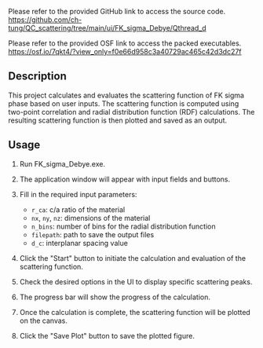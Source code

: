 Please refer to the provided GitHub link to access the source code.
https://github.com/ch-tung/QC_scattering/tree/main/ui/FK_sigma_Debye/Qthread_d

Please refer to the provided OSF link to access the packed executables.
https://osf.io/7qkt4/?view_only=f0e66d958c3a40729ac465c42d3dc27f


## Description

This project calculates and evaluates the scattering function of FK sigma phase based on user inputs. The scattering function is computed using two-point correlation and radial distribution function (RDF) calculations. The resulting scattering function is then plotted and saved as an output.

## Usage

1. Run FK_sigma_Debye.exe.

2. The application window will appear with input fields and buttons.

3. Fill in the required input parameters:
   - `r_ca`: c/a ratio of the material
   - `nx`, `ny`, `nz`: dimensions of the material
   - `n_bins`: number of bins for the radial distribution function
   - `filepath`: path to save the output files
   - `d_c`: interplanar spacing value

4. Click the "Start" button to initiate the calculation and evaluation of the scattering function.

5. Check the desired options in the UI to display specific scattering peaks.

6. The progress bar will show the progress of the calculation.

7. Once the calculation is complete, the scattering function will be plotted on the canvas.

8. Click the "Save Plot" button to save the plotted figure.